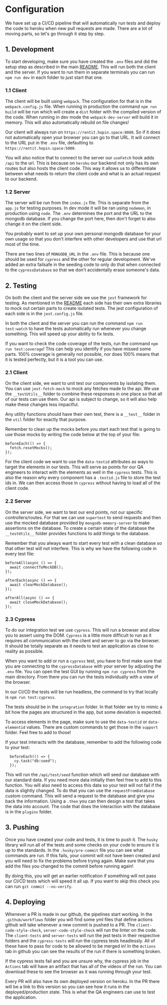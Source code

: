 # Configuration

We have set up a CI/CD pipeline that will automatically run tests and deploy the code to heroku when new pull requests are made. There are a lot of moving parts, so let's go through it step by step.

## 1. Development

To start developing, make sure you have created the `.env` files and did the setup step as described in the main [README](./README.md). This will run both the client and the server. If you want to run them in separate terminals you can run `npm run dev` in each folder to just start that one.

### 1.1 Client

The client will be built using `webpack`. The configuration for that is in the `webpack.config.js` file. When running in production the command `npm run build` will be run which will create a `dist` folder with the compiled version of the code. When running in dev mode the `webpack-dev-server` will build it in memory. This will also automatically rebuild on file changes!

Our client will always run on `https://rentit.hopin.space:8080`. So if it does not automatically open your browser you can go to that URL. It will connect to the URL put in the `.env` file, defaulting to `https://rentit.hopin.space:5000`.

You will also notice that to connect to the server our `useFetch` hook adds `/api` to the url. This is because on `heroku` our backend not only has its own routes but also hosts the client code. This way it allows us to differentiate between what needs to return the client code and what is an actual request to our backend.

### 1.2 Server

The server will be run from the `index.js` file. This is separate from the `app.js` for testing purposes. In dev mode it will be ran using `nodemon`, in production using `node`. The `.env` determines the port and the URL to the mongodb database. If you change the port here, then don't forget to also change it on the client side.

You probably want to set up your own personal mongodb database for your own usage so that you don't interfere with other developers and use that url most of the time.

There are two lines of `MONGODB_URL` in the `.env` file. This is because one should be used for `cypress` and the other for regular development. We've added an extra failsafe in the seeding code to only do that when connected to the `cypressDatabase` so that we don't accidentally erase someone's data.

## 2. Testing

On both the client and the server side we use the `jest` framework for testing. As mentioned in the [README](./README.md) each side has their own extra libraries to mock out certain parts to create isolated tests. The jest configuration of each side is in the `jest.config.js` file.

In both the client and the server you can run the command `npm run test:watch` to have the tests automatically run whenever you change something. This will speed up your ability to fix tests.

If you want to check the code coverage of the tests, run the command `npm run test:coverage`! This can help you identify if you have missed some parts. 100% coverage is generally not possible, nor does 100% means that it is tested perfectly, but it is a tool you can use.

### 2.1 Client

On the client side, we want to unit test our components by isolating them. You can use `jest-fetch-mock` to mock any fetches made to the api. We use the `__testUtils__` folder to combine these responses in one place so that all of our tests can use them. Our api is subject to change, so it will also help make these changes less impactful.

Any utility functions should have their own test, there is a `__test__` folder in the `util` folder for exactly that purpose.

Remember to clean up the mocks before you start each test that is going to use those mocks by writing the code below at the top of your file:

```
beforeEach(() => {
  fetch.resetMocks();
});
```

For the client code we want to use the `data-testid` attributes as ways to target the elements in our tests. This will serve as points for our QA engineers to interact with the elements as well in the `cypress` tests. This is also the reason why every component has a `.testid.js` file to store the test ids in. We can then access those in `cypress` without having to load all of the client code.

### 2.2 Server

On the server side, we want to test our end points, not our specific controllers/routes. For that we can use `supertest` to send requests and then use the mocked database provided by `mongodb-memory-server` to make assertions on the database. To create a certain state of the database the `__testUtils__` folder provides functions to add things to the database.

Remember that you always want to start every test with a clean database so that other test will not interfere. This is why we have the following code in every test file:

```
beforeAll(async () => {
  await connectToMockDB();
});

afterEach(async () => {
  await clearMockDatabase();
});

afterAll(async () => {
  await closeMockDatabase();
});
```

### 2.3 Cypress

To do our integration test we use `cypress`. This will run a browser and allow you to assert using the DOM. `Cypress` is a little more difficult to run as it requires all communication with the client and server to go via the browser. It should be totally separate as it needs to test an application as close to reality as possible.

When you want to add or run a `cypress` test, you have to first make sure that you are connecting to the `cypressDatabase` with your server by adjusting the `.env` file. You can open the test GUI by running `npm run cypress` from the main directory. From there you can run the tests individually with a view of the browser.

In our CI/CD the tests will be run headless, the command to try that locally is `npm run test:cypress`.

The tests should be in the `integration` folder. In that folder we try to mimic a bit how the pages are structured in the app, but some deviation is expected.

To access elements in the page, make sure to use the `data-testid` or `data-elementid` values. There are custom commands to get those in the `support` folder. Feel free to add to those!

If your test interacts with the database, remember to add the following code to your test:

```
  beforeEach(() => {
    cy.task("db:seed");
  });
```

This will run the `/api/test/seed` function which will seed our database with our standard data. If you need more data initially then feel free to add to this function. You will also need to access this data so your test will not fail if the data is slightly changed. To do that you can use the `requestFromDatabase` custom command. This will send a request to the database and give you back the information. Using a `.then` you can then design a test that takes the data into account. The code that does the interaction with the database is in the `plugins` folder.

## 3. Pushing

Once you have created your code and tests, it is time to push it. The `husky` library will run all of the tests and some checks on your code to ensure it is up to the standards. In the `.husky/pre-commit` file you can see what commands are run. If this fails, your commit will not have been created and you will need to fix the problems before trying again. Make sure that you add the files you changed to the commit before running again!

By doing this, you will get an earlier notification if something will not pass our CI/CD tests which will speed it all up. If you want to skip this check you can run `git commit --no-verify`.

## 4. Deploying

Whenever a PR is made in our github, the pipelines start working. In the `.github/workflows` folder you will find some yml files that define actions github will take whenever a new commit is pushed to a PR. The `client-code-style-check`, `server-code-style-check` will run the linter on the code. The `client-tests` and `server-tests` will run the jest tests in their respective folders and the `cypress-tests` will run the cypress tests headlessly. All of these have to pass for code to be allowed to be merged in! In the `Actions` tab in github you can see the results of the run if there is something broken.

If the cypress tests fail and you are unsure why, the cypress job in the `Actions` tab will have an artifact that has all of the videos of the run. You can download these to see the browser as it was running through your test.

Every PR will also have its own deployed version on heroku. In the PR there will be a link to this version so you can see how it runs in the deployed/production state. This is what the QA engineers can use to test the application.
